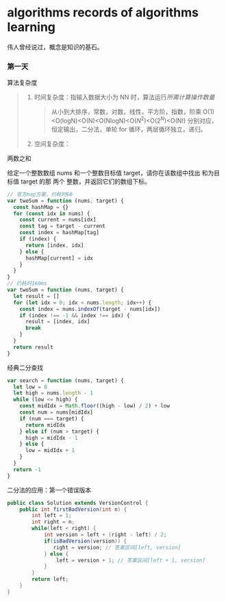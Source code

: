 # algorithms records of algorithms learning

伟人曾经说过，概念是知识的基石。

### 第一天

算法复杂度

> 1. 时间复杂度：指输入数据大小为 NN 时，算法运行*所需计算操作数量*
>    > 从小到大排序，常数，对数，线性，平方阶，指数，阶乘 O(1)<O(logN)<O(N)<O(NlogN)<O($N^2$)<O($2^N$)<O(N!)
>    > 分别对应，恒定输出，二分法，单轮 for 循环，两层循环独立，递归。
> 2. 空间复杂度：

两数之和

给定一个整数数组 nums 和一个整数目标值 target，请你在该数组中找出 和为目标值 target 的那 两个 整数，并返回它们的数组下标。

```js
// 官方map方案，约耗时60
var twoSum = function (nums, target) {
  const hashMap = {}
  for (const idx in nums) {
    const current = nums[idx]
    const tag = target - current
    const index = hashMap[tag]
    if (index) {
      return [index, idx]
    } else {
      hashMap[current] = idx
    }
  }
}
// 约耗时160ms
var twoSum = function (nums, target) {
  let result = []
  for (let idx = 0; idx < nums.length; idx++) {
    const index = nums.indexOf(target - nums[idx])
    if (index !== -1 && index !== idx) {
      result = [index, idx]
      break
    }
  }
  return result
}
```

经典二分查找

```js
var search = function (nums, target) {
  let low = 0
  let high = nums.length - 1
  while (low <= high) {
    const midIdx = Math.floor((high - low) / 2) + low
    const num = nums[midIdx]
    if (num === target) {
      return midIdx
    } else if (num > target) {
      high = midIdx - 1
    } else {
      low = midIdx + 1
    }
  }
  return -1
}
```

二分法的应用：第一个错误版本

```java
public class Solution extends VersionControl {
    public int firstBadVersion(int n) {
        int left = 1;
        int right = n;
        while(left < right) {
            int version = left + (right - left) / 2;
            if(isBadVersion(version)) {
               right = version; // 答案区间[left, version]
            } else {
                left = version + 1; // 答案区间[left + 1, version]
            }
        }
        return left;
    }
}
```
